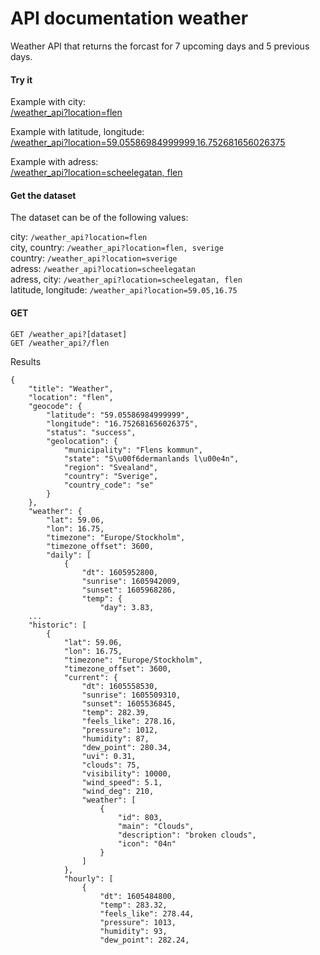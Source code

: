 ---
---
API documentation weather
=========================

Weather API that returns the forcast for 7 upcoming days
and 5 previous days.

#### Try it
Example with city:<br>
[/weather_api?location=flen](http://www.student.bth.se/~paka17/dbwebb-kurser/ramverk1/me/redovisa/htdocs/weather_api?location=flen)

Example with latitude, longitude:<br>
[/weather_api?location=59.05586984999999,16.752681656026375](http://www.student.bth.se/~paka17/dbwebb-kurser/ramverk1/me/redovisa/htdocs/weather_api?location=59.05586984999999,16.752681656026375)

Example with adress:<br>
[/weather_api?location=scheelegatan, flen](http://www.student.bth.se/~paka17/dbwebb-kurser/ramverk1/me/redovisa/htdocs/weather_api?location=scheelegatan,flen)

#### Get the dataset
The dataset can be of the following values:

city: `/weather_api?location=flen`<br> 
city, country: `/weather_api?location=flen, sverige`<br> 
country: `/weather_api?location=sverige`<br>
adress: `/weather_api?location=scheelegatan`<br>
adress, city: `/weather_api?location=scheelegatan, flen`<br>
latitude, longitude: `/weather_api?location=59.05,16.75`<br>

#### GET
```
GET /weather_api?[dataset]
GET /weather_api?/flen
```
Results
```
{
    "title": "Weather",
    "location": "flen",
    "geocode": {
        "latitude": "59.05586984999999",
        "longitude": "16.752681656026375",
        "status": "success",
        "geolocation": {
            "municipality": "Flens kommun",
            "state": "S\u00f6dermanlands l\u00e4n",
            "region": "Svealand",
            "country": "Sverige",
            "country_code": "se"
        }
    },
    "weather": {
        "lat": 59.06,
        "lon": 16.75,
        "timezone": "Europe/Stockholm",
        "timezone_offset": 3600,
        "daily": [
            {
                "dt": 1605952800,
                "sunrise": 1605942009,
                "sunset": 1605968286,
                "temp": {
                    "day": 3.83,
    ...
    "historic": [
        {
            "lat": 59.06,
            "lon": 16.75,
            "timezone": "Europe/Stockholm",
            "timezone_offset": 3600,
            "current": {
                "dt": 1605558530,
                "sunrise": 1605509310,
                "sunset": 1605536845,
                "temp": 282.39,
                "feels_like": 278.16,
                "pressure": 1012,
                "humidity": 87,
                "dew_point": 280.34,
                "uvi": 0.31,
                "clouds": 75,
                "visibility": 10000,
                "wind_speed": 5.1,
                "wind_deg": 210,
                "weather": [
                    {
                        "id": 803,
                        "main": "Clouds",
                        "description": "broken clouds",
                        "icon": "04n"
                    }
                ]
            },
            "hourly": [
                {
                    "dt": 1605484800,
                    "temp": 283.32,
                    "feels_like": 278.44,
                    "pressure": 1013,
                    "humidity": 93,
                    "dew_point": 282.24,
``` 